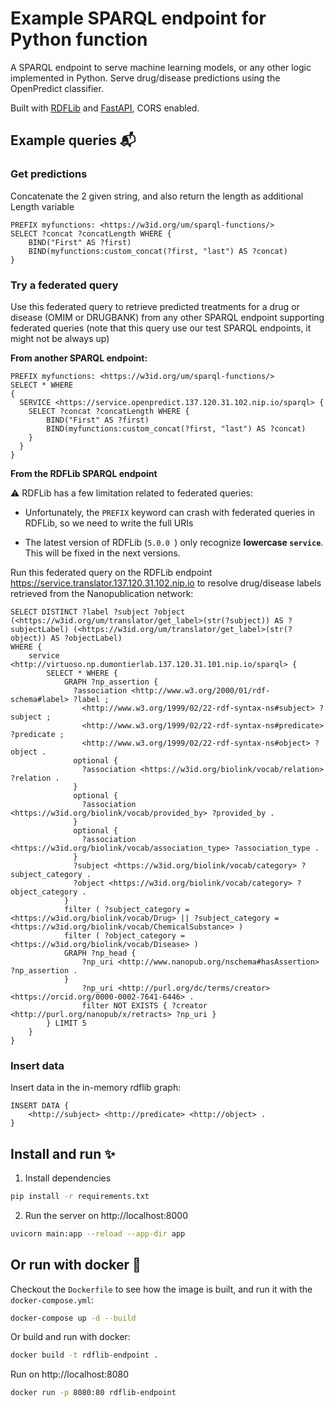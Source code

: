 # Example SPARQL endpoint for Python function

A SPARQL endpoint to serve machine learning models, or any other logic implemented in Python. Serve drug/disease predictions using the OpenPredict classifier.

Built with [RDFLib](https://github.com/RDFLib/rdflib) and [FastAPI](https://fastapi.tiangolo.com/), CORS enabled.

## Example queries 📬

### Get predictions

Concatenate the 2 given string, and also return the length as additional Length variable

```SPARQL
PREFIX myfunctions: <https://w3id.org/um/sparql-functions/>
SELECT ?concat ?concatLength WHERE {
    BIND("First" AS ?first)
    BIND(myfunctions:custom_concat(?first, "last") AS ?concat)
}
```

### Try a federated query

Use this federated query to retrieve predicted treatments for a drug or disease (OMIM or DRUGBANK) from any other SPARQL endpoint supporting federated queries (note that this query use our test SPARQL endpoints, it might not be always up)

**From another SPARQL endpoint:**

```SPARQL
PREFIX myfunctions: <https://w3id.org/um/sparql-functions/>
SELECT * WHERE
{
  SERVICE <https://service.openpredict.137.120.31.102.nip.io/sparql> {
    SELECT ?concat ?concatLength WHERE {
        BIND("First" AS ?first)
        BIND(myfunctions:custom_concat(?first, "last") AS ?concat)
    }
  }
}
```

**From the RDFLib SPARQL endpoint**

⚠️ RDFLib has a few limitation related to federated queries:

* Unfortunately, the `PREFIX` keyword can crash with federated queries in RDFLib, so we need to write the full URIs

* The latest version of RDFLib (`5.0.0 `) only recognize **lowercase `service`**. This will be fixed in the next versions.

Run this federated query on the RDFLib endpoint https://service.translator.137.120.31.102.nip.io to resolve drug/disease labels retrieved from the Nanopublication network:

```SPARQL
SELECT DISTINCT ?label ?subject ?object (<https://w3id.org/um/translator/get_label>(str(?subject)) AS ?subjectLabel) (<https://w3id.org/um/translator/get_label>(str(?object)) AS ?objectLabel)
WHERE {
  	service <http://virtuoso.np.dumontierlab.137.120.31.101.nip.io/sparql> {
        SELECT * WHERE {
            GRAPH ?np_assertion {
              ?association <http://www.w3.org/2000/01/rdf-schema#label> ?label ;
                <http://www.w3.org/1999/02/22-rdf-syntax-ns#subject> ?subject ;
                <http://www.w3.org/1999/02/22-rdf-syntax-ns#predicate> ?predicate ;
                <http://www.w3.org/1999/02/22-rdf-syntax-ns#object> ?object .
              optional {
                ?association <https://w3id.org/biolink/vocab/relation> ?relation .
              }
              optional {
                ?association <https://w3id.org/biolink/vocab/provided_by> ?provided_by .
              }
              optional {
                ?association <https://w3id.org/biolink/vocab/association_type> ?association_type .
              }
              ?subject <https://w3id.org/biolink/vocab/category> ?subject_category .
              ?object <https://w3id.org/biolink/vocab/category> ?object_category .
            }
            filter ( ?subject_category = <https://w3id.org/biolink/vocab/Drug> || ?subject_category = <https://w3id.org/biolink/vocab/ChemicalSubstance> )
            filter ( ?object_category = <https://w3id.org/biolink/vocab/Disease> )
            GRAPH ?np_head {
                ?np_uri <http://www.nanopub.org/nschema#hasAssertion> ?np_assertion .
            }
                ?np_uri <http://purl.org/dc/terms/creator> <https://orcid.org/0000-0002-7641-6446> .
            	filter NOT EXISTS { ?creator <http://purl.org/nanopub/x/retracts> ?np_uri }
        } LIMIT 5
  	}
}
```

### Insert data

Insert data in the in-memory rdflib graph:

```SPARQL
INSERT DATA {
    <http://subject> <http://predicate> <http://object> .
}
```

## Install and run ✨️

1. Install dependencies

```bash
pip install -r requirements.txt
```

2. Run the server on http://localhost:8000

```bash
uvicorn main:app --reload --app-dir app
```

## Or run with docker 🐳

Checkout the `Dockerfile` to see how the image is built, and run it with the `docker-compose.yml`:

```bash
docker-compose up -d --build
```

Or build and run with docker:

```bash
docker build -t rdflib-endpoint .
```

Run on http://localhost:8080

```bash
docker run -p 8080:80 rdflib-endpoint
```
